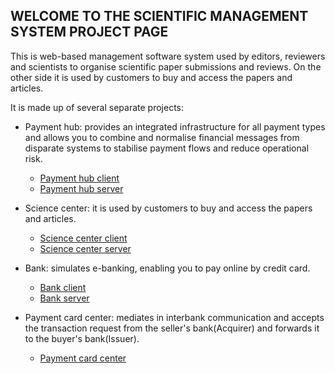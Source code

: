 ## WELCOME TO THE SCIENTIFIC MANAGEMENT SYSTEM PROJECT PAGE

This is web-based management software system used by editors, reviewers and scientists to organise scientific paper submissions and reviews. On the other side it is used by customers to buy and access the papers and articles.

It is made up of several separate projects:

- Payment hub: provides an integrated infrastructure for all payment types and allows you to combine and normalise financial messages from disparate systems to stabilise payment flows and reduce operational risk. 
    - [Payment hub client](https://github.com/nishikori94/KoncentratorPlacanjaClient)
    - [Payment hub server](https://github.com/nishikori94/KoncentratorPlacanja)

- Science center: it is used by customers to buy and access the papers and articles.
    - [Science center client](https://github.com/nishikori94/NaucnaCentralaClient)
    - [Science center server](https://github.com/nishikori94/NaucnaCentrala)
  
- Bank: simulates e-banking, enabling you to pay online by credit card.
    - [Bank client](https://github.com/nishikori94/BankaClient)
    - [Bank server](https://github.com/nishikori94/Banka)

- Payment card center: mediates in interbank communication and accepts the transaction request from the seller's bank(Acquirer) and forwards it to the buyer's bank(Issuer).
    - [Payment card center](https://github.com/nishikori94/PaymentCardCenter)
